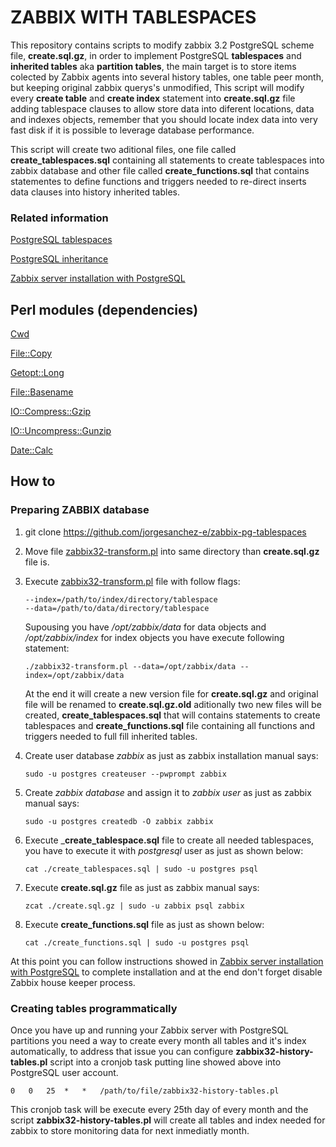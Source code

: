 # ZABBIX WITH TABLESPACES

This repository contains scripts to modify zabbix 3.2 PostgreSQL scheme file, __create.sql.gz__,  in order to implement PostgreSQL __tablespaces__ and __inherited tables__ aka __partition tables__, the main target is to store items colected by Zabbix agents into several history tables, one table peer month, but keeping original zabbix querys's unmodified, This script will modify every __create table__ and __create index__ statement into __create.sql.gz__ file adding tablespace clauses to allow store data into diferent locations, data and indexes objects, remember that you should locate index data into very fast disk if it is possible to leverage database performance.

This script will create two aditional files, one file called __create_tablespaces.sql__ containing all statements to create tablespaces into zabbix database and other file called __create_functions.sql__ that contains statementes to define functions and triggers needed to re-direct inserts data clauses into history inherited tables.

### Related information

[PostgreSQL tablespaces](https://www.postgresql.org/docs/9.5/static/manage-ag-tablespaces.html)

[PostgreSQL inheritance](https://www.postgresql.org/docs/9.5/static/ddl-inherit.html)

[Zabbix server installation with PostgreSQL](https://www.zabbix.com/documentation/3.2/manual/installation/install_from_packages/server_installation_with_postgresql)

## Perl modules (dependencies)

[Cwd](http://perldoc.perl.org/Cwd.html)

[File::Copy](https://perldoc.perl.org/File/Copy.html)

[Getopt::Long](http://perldoc.perl.org/Getopt/Long.html)

[File::Basename](http://perldoc.perl.org/File/Basename.html)

[IO::Compress::Gzip](https://metacpan.org/pod/release/PMQS/IO-Compress-2.081/lib/IO/Compress/Gzip.pm)

[IO::Uncompress::Gunzip](https://metacpan.org/pod/release/PMQS/IO-Compress-2.081/lib/IO/Uncompress/Gunzip.pm)

[Date::Calc](https://metacpan.org/pod/Date::Calc)

## How to

### Preparing ZABBIX database

1. git clone https://github.com/jorgesanchez-e/zabbix-pg-tablespaces

2. Move file [zabbix32-transform.pl](https://github.com/jorgesanchez-e/1billion-with-zabbix/blob/master/zabbix32-transform.pl) into same directory than __create.sql.gz__ file is.

3. Execute [zabbix32-transform.pl](https://github.com/jorgesanchez-e/1billion-with-zabbix/blob/master/zabbix32-transform.pl) file with follow flags:

   ```shell
   --index=/path/to/index/directory/tablespace
   --data=/path/to/data/directory/tablespace
   ```

   Supousing you have _/opt/zabbix/data_ for data objects and _/opt/zabbix/index_ for index objects you have  execute following statement:

   ```shell
   ./zabbix32-transform.pl --data=/opt/zabbix/data --index=/opt/zabbix/data
   ```

   At the end it will create a new version file for __create.sql.gz__ and original file will be renamed to __create.sql.gz.old__ aditionally two new files will be created, __create_tablespaces.sql__ that will contains  statements to create tablespaces and __create_functions.sql__ file containing all functions and triggers needed to full fill inherited tables.

4. Create user database _zabbix_ as just as zabbix installation manual says:

   ```shell
   sudo -u postgres createuser --pwprompt zabbix
   ```

5. Create _zabbix database_ and assign it to _zabbix user_ as just as zabbix manual says:

   ``` shell
   sudo -u postgres createdb -O zabbix zabbix
   ```

6. Execute ___create_tablespace.sql__ file to create all needed tablespaces, you have to execute it with _postgresql_ user as just as shown below:

   ```shell
   cat ./create_tablespaces.sql | sudo -u postgres psql 
   ```

7. Execute __create.sql.gz__ file as just as zabbix manual says:

   ```shell
   zcat ./create.sql.gz | sudo -u zabbix psql zabbix 
   ```

8. Execute __create_functions.sql__ file as just as shown below:

   ```shell
   cat ./create_functions.sql | sudo -u postgres psql
   ```

At this point you can follow instructions showed in [Zabbix server installation with PostgreSQL](https://www.zabbix.com/documentation/3.2/manual/installation/install_from_packages/server_installation_with_postgresql) to complete installation and at the end don't forget disable Zabbix house keeper process.



### Creating tables programmatically

Once you have up and running  your Zabbix server with PostgreSQL partitions you need a way to create  every month all tables and it's index automatically, to address that issue you can configure  __zabbix32-history-tables.pl__ script into a cronjob task putting line showed above into PostgreSQL user account.

```shell
0	0	25	*	*	/path/to/file/zabbix32-history-tables.pl	
```

This cronjob task will be execute every 25th day of every month and the script __zabbix32-history-tables.pl__ will create all tables and index needed for zabbix to store monitoring data for next inmediatly month.

